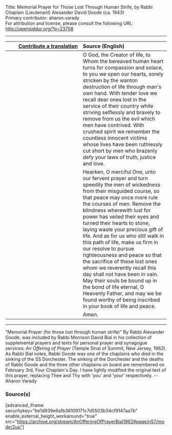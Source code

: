 <html>
<head></head>
<body>
Title: Memorial Prayer for Those Lost Through Human Strife, by Rabbi Chaplain (Lieutenant) Alexander David Goode (ca. 1943)<br />
Primary contributor: aharon.varady<br />
For attribution and license, please consult the following URL: <a href="http://opensiddur.org/?p=23708">http://opensiddur.org/?p=23708</a>
<p />
<hr />

<table style="margin-left: auto;margin-right: auto;" class="draggable">
<thead><tr><th id="x" style="text-align: right;"><a href="https://opensiddur.org/contributing/upload/">Contribute a translation</a></th><th style="text-align: left;">Source (English)</th></tr></thead>
<tbody>
<tr><td style="vertical-align:top;" width="46%">
<div class="liturgy"><span lang="he">

</span></div></td>
 
<td style="vertical-align:top;" width="53%">
<div class="english">
O God, the Creator of life, 
to Whom the bereaved human heart turns for compassion and solace, 
to you we open our hearts, 
sorely stricken by the wanton destruction of life through man's own hand. 
With tender love we recall dear ones lost in the service of their country 
while striving selflessly and bravely 
to remove from us the evil which men have contrived. 
With crushed spirit we remember the countless innocent victims 
whose lives have been ruthlessly cut short 
by men who brazenly defy your laws of truth, justice and love.
</div></td></tr>


<tr><td style="vertical-align:top;" width="46%">
<div class="liturgy"><span lang="he">

</span></div></td>
 
<td style="vertical-align:top;" width="53%">
<div class="english">
Hearken, O merciful One, unto our fervent prayer 
and turn speedily the men of wickedness from their misguided course, 
so that peace may once more rule the courses of men. 
Remove the blindness wherewith lust for power 
has veiled their eyes 
and turned their hearts to stone, 
laying waste your precious gift of life. 
And as for us who still walk in this path of life, 
make us firm in our resolve to pursue righteousness and peace 
so that the sacrifice of these lost ones 
whom we reverently recall this day 
shall not have been in vain. 
May their souls be bound up in the bond of life eternal, O Heavenly Father, 
and may we be found worthy of being inscribed in your book of life and peace.
</div></td></tr>


<tr><td style="vertical-align:top;" width="46%">
<div class="liturgy"><span lang="he">

</span></div></td>
 
<td style="vertical-align:top;" width="53%">
<div class="english">
Amen.
</div></td></tr>
</tbody></table>

<hr />

"Memorial Prayer (for those lost through human strife)" By Rabbi Alexander Goode, was included by Rabbi Morrison David Bial in his collection of supplemental prayers and texts for personal prayer and synagogue services: <em>An Offering of Prayer</em> (Temple Sinai of Summit, New Jersey, 1962). As Rabbi Bial notes, Rabbi Goode was one of the chaplains who died in the sinking of the SS Dorchester. The sinking of the Dorchester and the deaths of Rabbi Goode and the three other chaplains on board are remembered on February 3rd, Four Chaplain's Day. I have lightly modified the original text of this prayer, replacing Thee and Thy with 'you' and 'your' respectively. --Aharon Varady


<h3>Source(s)</h3>

[advanced_iframe securitykey="be1d939e6a1b36109171c7d5503b34cf9147aa7b" enable_external_height_workaround="true" src="https://archive.org/stream/AnOfferingOfPrayerBial1962#page/n57/mode/2up"]
</body>
</html>